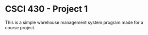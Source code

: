 # CSCI 430 - Project 1

This is a simple warehouse management system program made for a course project. 